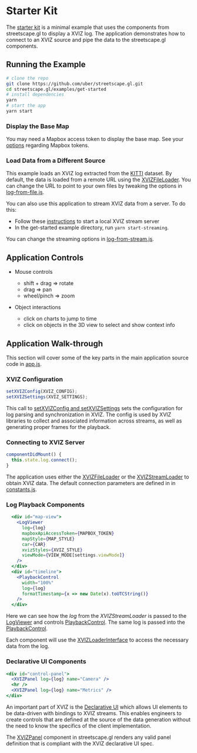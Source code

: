 # Starter Kit

The [starter kit](https://github.com/uber/streetscape.gl/tree/master/examples/get-started) is a
minimal example that uses the components from streetscape.gl to display a XVIZ log. The application
demonstrates how to connect to an XVIZ source and pipe the data to the streetscape.gl components.

## Running the Example

```bash
# clone the repo
git clone https://github.com/uber/streetscape.gl.git
cd streetscape.gl/examples/get-started
# install dependencies
yarn
# start the app
yarn start
```

### Display the Base Map

You may need a Mapbox access token to display the base map. See your
[options](docs/get-started/mapbox-tokens.md) regarding Mapbox tokens.

### Load Data from a Different Source

This example loads an XVIZ log extracted from the [KITTI](http://www.cvlibs.net/datasets/kitti/)
dataset. By default, the data is loaded from a remote URL using the
[XVIZFileLoader](docs/api-reference/xviz-file-loader.md). You can change the URL to point to your
own files by tweaking the options in
[log-from-file.js](https://github.com/uber/streetscape.gl/tree/master/examples/get-started/log-from-file.js).

You can also use this application to stream XVIZ data from a server. To do this:

- Follow these
  [instructions](https://avs.auto/#/xviz/getting-started/converting-to-xviz/viewing-the-generated-xviz)
  to start a local XVIZ stream server
- In the get-started example directory, run `yarn start-streaming`.

You can change the streaming options in
[log-from-stream.js](https://github.com/uber/streetscape.gl/tree/master/examples/get-started/log-from-stream.js).

## Application Controls

- Mouse controls

  - shift + drag => rotate
  - drag => pan
  - wheel/pinch => zoom

- Object interactions
  - click on charts to jump to time
  - click on objects in the 3D view to select and show context info

## Application Walk-through

This section will cover some of the key parts in the main application source code in
[app.js](https://github.com/uber/streetscape.gl/tree/master/examples/get-started/app.js).

### XVIZ Configuration

```js
setXVIZConfig(XVIZ_CONFIG);
setXVIZSettings(XVIZ_SETTINGS);
```

This call to
[setXVIZConfig and setXVIZSettings](https://github.com/uber/xviz/blob/master/docs/api-reference/xviz-configuration.md)
sets the configuration for log parsing and synchronization in XVIZ. The config is used by XVIZ
libraries to collect and associated information across streams, as well as generating proper frames
for the playback.

### Connecting to XVIZ Server

```js
componentDidMount() {
  this.state.log.connect();
}
```

The application uses either the [XVIZFileLoader](docs/api-reference/xviz-file-loader.md) or the
[XVIZStreamLoader](/docs/api-reference/xviz-stream-loader.md) to obtain XVIZ data. The default
connection parameters are defined in in
[constants.js](https://github.com/uber/streetscape.gl/tree/master/examples/get-started/constants.js).

### Log Playback Components

```jsx
  <div id="map-view">
    <LogViewer
      log={log}
      mapboxApiAccessToken={MAPBOX_TOKEN}
      mapStyle={MAP_STYLE}
      car={CAR}
      xvizStyles={XVIZ_STYLE}
      viewMode={VIEW_MODE[settings.viewMode]}
    />
  </div>
  <div id="timeline">
    <PlaybackControl
      width="100%"
      log={log}
      formatTimestamp={x => new Date(x).toUTCString()}
    />
  </div>
```

Here we can see how the _log_ from the _XVIZStreamLoader_ is passed to the
[LogViewer](/docs/api-reference/log-viewer.md) and controls
[PlaybackControl](/docs/api-reference/playback-control.md). The same log is passed into the
[PlaybackControl](/docs/api-reference/playback-control.md).

Each component will use the [XVIZLoaderInterface](/docs/api-reference/xviz-loader-interface.md) to
access the necessary data from the log.

### Declarative UI Components

```jsx
<div id="control-panel">
  <XVIZPanel log={log} name="Camera" />
  <hr />
  <XVIZPanel log={log} name="Metrics" />
</div>
```

An important part of XVIZ is the
[Declarative UI](https://github.com/uber/xviz/blob/master/docs/declarative-ui/overview.md) which
allows UI elements to be data-driven with bindings to XVIZ streams. This enables engineers to create
controls that are defined at the source of the data generation without the need to know the
specifics of the client implementation.

The [XVIZPanel](/docs/api-reference/xviz-panel.md) component in streetscape.gl renders any valid
panel definition that is compliant with the XVIZ declarative UI spec.
